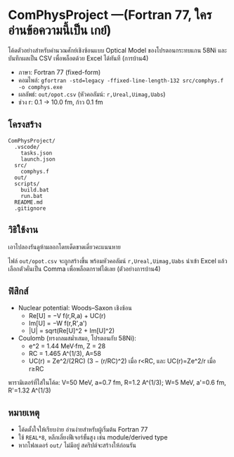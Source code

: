 # ComPhysProject —(Fortran 77, ใครอ่านข้อความนี้เป็น เกย์)

โค้ดตัวอย่างสำหรับคำนวณศักย์เชิงซ้อนแบบ Optical Model ของโปรตอนกระทบแกน 58Ni และบันทึกผลเป็น CSV เพื่อพล็อตด้วย Excel ได้ทันที (การบ้าน4)

- ภาษา: Fortran 77 (fixed-form)
- คอมไพล์: `gfortran -std=legacy -ffixed-line-length-132 src/comphys.f -o comphys.exe`
- ผลลัพธ์: `out/opot.csv` (หัวคอลัมน์: `r,Ureal,Uimag,Uabs`)
- ช่วง r: 0.1 → 10.0 fm, ก้าว 0.1 fm

## โครงสร้าง

```
ComPhysProject/
  .vscode/
    tasks.json
    launch.json
  src/
    comphys.f
  out/
  scripts/
    build.bat
    run.bat
  README.md
  .gitignore
```

## วิธิใช้งาน

เอาไปลองรันดูห้ามลอกโดยเด็ดขาดเดี่ยวคะแนนหาย

ไฟล์ `out/opot.csv` จะถูกสร้างขึ้น พร้อมหัวคอลัมน์ `r,Ureal,Uimag,Uabs` นำเข้า Excel แล้วเลือกตัวคั่นเป็น Comma เพื่อพล็อตกราฟได้เลย (ตัวอย่างการบ้าน4)

## ฟิสิกส์

- Nuclear potential: Woods–Saxon เชิงซ้อน
  - Re[U] = −V f(r,R,a) + UC(r)
  - Im[U] = −W f(r,R',a')
  - |U| = sqrt(Re[U]^2 + Im[U]^2)
- Coulomb (ทรงกลมสม่ำเสมอ, โปรตอนกับ 58Ni):
  - e^2 = 1.44 MeV·fm, Z = 28
  - RC = 1.465 A^(1/3), A=58
  - UC(r) = Ze^2/(2RC) (3 − (r/RC)^2) เมื่อ r<RC, และ UC(r)=Ze^2/r เมื่อ r≥RC

พารามิเตอร์ที่ใส่ในโค้ด: V=50 MeV, a=0.7 fm, R=1.2 A^(1/3); W=5 MeV, a'=0.6 fm, R'=1.32 A^(1/3)

## หมายเหตุ

- โค้ดตั้งใจให้เรียบง่าย อ่านง่ายสำหรับผู้เริ่มต้น Fortran 77
- ใช้ `REAL*8`, หลีกเลี่ยงฟีเจอร์ขั้นสูง เช่น module/derived type
- หากโฟลเดอร์ `out/` ไม่มีอยู่ สคริปต์จะสร้างให้ก่อนรัน


